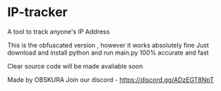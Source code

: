 # IP-tracker
A tool to track anyone's IP Address

This is the obfuscated version , however it works absolutely fine
Just download and install python and run main.py
100% accurate and fast

Clear source code will be made avaliable soon

Made by OBSKURA
Join our discord - https://discord.gg/ADzEGT8NpT
